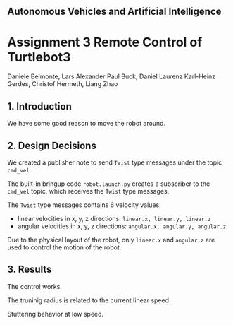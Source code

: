 ## Autonomous Vehicles and Artificial Intelligence
# Assignment 3 Remote Control of Turtlebot3
Daniele Belmonte, Lars Alexander Paul Buck, Daniel Laurenz
Karl-Heinz Gerdes, Christof Hermeth, Liang Zhao

## 1. Introduction
We have some good reason to move the robot around.

## 2. Design Decisions
We created a publisher note to send `Twist` type messages under the topic `cmd_vel`. 

The built-in bringup code `robot.launch.py` creates a subscriber to the `cmd_vel` topic, which receives the `Twist` type messages.

The `Twist` type messages contains 6 velocity values:
- linear velocities in x, y, z directions: `linear.x, linear.y, linear.z`
- angular velocities in x, y, z directions: `angular.x, angular.y, angular.z`

Due to the physical layout of the robot, only `linear.x` and `angular.z` are used to control the motion of the robot.

## 3. Results
The control works.

The truninig radius is related to the current linear speed. 

Stuttering behavior at low speed.

